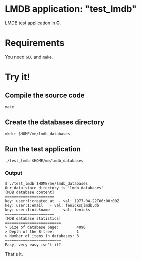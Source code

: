 # LMDB application: "test_lmdb"

LMDB test application in **C**.

# Requirements

You need `GCC` and `make`.

# Try it!

## Compile the source code

    make

## Create the databases directory

    mkdir $HOME/me/lmdb_databases

## Run the test application

    ./test_lmdb $HOME/me/lmdb_databases

### Output

    $ ./test_lmdb $HOME/me/lmdb_databases
    Our data store directory is 'lmdb_databases'
    [MDB database content]
    ======================
    key: user:1:created_at	- val: 1977-04-22T06:00:00Z
    key: user:1:email	- val: fenicks@lmdb.db
    key: user:1:nickname	- val: fenicks
    ======================
    [MDB database statistics]
    =========================
    > Size of database page:        4096
    > Depth of the B-tree:          1
    > Number of items in databases: 3
    =========================
    Easy, very easy isn't it?

That's it.